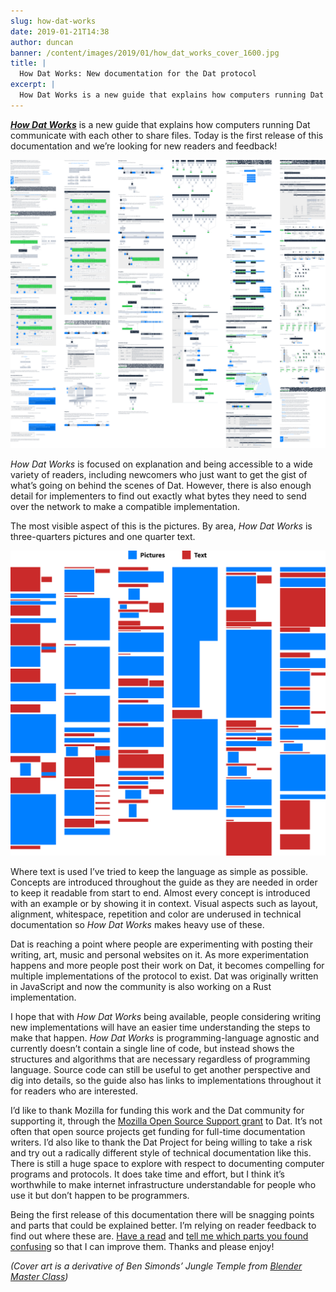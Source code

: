 ```yaml
---
slug: how-dat-works
date: 2019-01-21T14:38
author: duncan
banner: /content/images/2019/01/how_dat_works_cover_1600.jpg
title: |
  How Dat Works: New documentation for the Dat protocol
excerpt: |
  How Dat Works is a new guide that explains how computers running Dat communicate with each other to share files. Today is the first release of this documentation and we’re looking for
---
```


***[How Dat Works](https://datprotocol.github.io/how-dat-works/)*** is a new guide that explains how computers running Dat communicate with each other to share files. Today is the first release of this documentation and we’re looking for new readers and feedback!

[![Screenshot of How Dat Works](/content/images/2019/01/how_dat_works_visual_index_v2.png)](https://datprotocol.github.io/how-dat-works/)

*How Dat Works* is focused on explanation and being accessible to a wide variety of readers, including newcomers who just want to get the gist of what’s going on behind the scenes of Dat. However, there is also enough detail for implementers to find out exactly what bytes they need to send over the network to make a compatible implementation.

The most visible aspect of this is the pictures. By area, *How Dat Works* is three-quarters pictures and one quarter text.

![Figure showing a bird’s-eye view of the guide with pictures and text highlighted in different colors](/content/images/2019/01/how_dat_works_by_area_v2.png)

Where text is used I’ve tried to keep the language as simple as possible. Concepts are introduced throughout the guide as they are needed in order to keep it readable from start to end. Almost every concept is introduced with an example or by showing it in context. Visual aspects such as layout, alignment, whitespace, repetition and color are underused in technical documentation so *How Dat Works* makes heavy use of these.

Dat is reaching a point where people are experimenting with posting their writing, art, music and personal websites on it. As more experimentation happens and more people post their work on Dat, it becomes compelling for multiple implementations of the protocol to exist. Dat was originally written in JavaScript and now the community is also working on a Rust implementation.

I hope that with *How Dat Works* being available, people considering writing new implementations will have an easier time understanding the steps to make that happen. *How Dat Works* is programming-language agnostic and currently doesn’t contain a single line of code, but instead shows the structures and algorithms that are necessary regardless of programming language. Source code can still be useful to get another perspective and dig into details, so the guide also has links to implementations throughout it for readers who are interested.

I’d like to thank Mozilla for funding this work and the Dat community for supporting it, through the [Mozilla Open Source Support grant](https://github.com/datproject/organization/tree/master/grants/2018-MOSS) to Dat. It’s not often that open source projects get funding for full-time documentation writers. I’d also like to thank the Dat Project for being willing to take a risk and try out a radically different style of technical documentation like this. There is still a huge space to explore with respect to documenting computer programs and protocols. It does take time and effort, but I think it’s worthwhile to make internet infrastructure understandable for people who use it but don’t happen to be programmers.

Being the first release of this documentation there will be snagging points and parts that could be explained better. I’m relying on reader feedback to find out where these are. [Have a read](https://datprotocol.github.io/how-dat-works/) and [tell me which parts you found confusing](https://goo.gl/forms/R22N7C3e0trxNn9h1) so that I can improve them. Thanks and please enjoy!

*(Cover art is a derivative of Ben Simonds’ Jungle Temple from [Blender Master Class](https://nostarch.com/blendermasterclass))*

